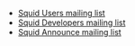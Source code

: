---
---
- [Squid Users mailing list](squid-users)
- [Squid Developers mailing list](squid-dev)
- [Squid Announce mailing list](squid-announce)
